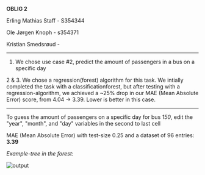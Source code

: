 **OBLIG 2**

Erling Mathias Staff - S354344

Ole Jørgen Knoph - s354371

Kristian Smedsrøud - 

<hr>

1. We chose use case #2, predict the amount of passengers in a bus on a specific day

2 & 3. We chose a regression(forest) algorithm for this task. We intially completed the task with a classificationforest, but after testing with a regression-algorithm, we achieved a ~25% drop in our MAE (Mean Absolute Error) score, from 4.04 -> 3.39. Lower is better in this case.

<hr>


To guess the amount of passengers on a specific day for bus *150*, edit the "year", "month", and "day" variables in the second to last cell

MAE (Mean Absolute Error) with test-size 0.25 and a dataset of 96 entries: **3.39** 

*Example-tree in the forest:*

![output](https://user-images.githubusercontent.com/38101463/137980063-b8ec7424-e626-4e2a-8b90-644da4952213.png)
